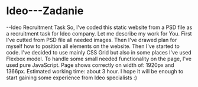 # Ideo---Zadanie 
--Ideo Recruitment Task
So, I've coded this static website from a PSD file as a recruitment task for Ideo company. Let me describe my work for You. 
First I've cutted from PSD file all needed images. Then I've drawed plan for myself how to position all elements on the website. 
Then I've started to code. I've decided to use mainly CSS Grid but also in some places I've used Flexbox model. To handle 
some small needed functionality on the page, I've used pure JavaScript. 
Page shows correctly on width of: 1920px and 1366px. 
Estimated working time: about 3 hour. 
I hope it will be enough to start gaining some experience from Ideo specialists :) 

